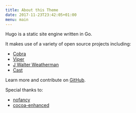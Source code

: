```yaml
---
title: About this Theme
date: 2017-11-23T23:42:05+01:00
menu: main
---
```


Hugo is a static site engine written in Go.


It makes use of a variety of open source projects including:

* [Cobra](https://github.com/spf13/cobra)
* [Viper](https://github.com/spf13/viper)
* [J Walter Weatherman](https://github.com/spf13/jWalterWeatherman)
* [Cast](https://github.com/spf13/cast)

Learn more and contribute on [GitHub](https://github.com/gohugoio).

Special thanks to:

* [nofancy](https://github.com/gizak/nofancy)
* [cocoa-enhanced](https://github.com/mtn/cocoa-eh-hugo-theme)

